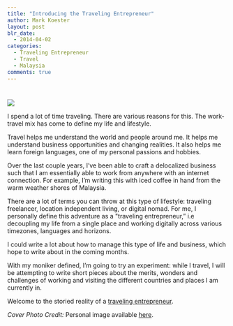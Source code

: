 ```yaml
---
title: "Introducing the Traveling Entrepreneur"
author: Mark Koester
layout: post
blr_date:
  - 2014-04-02
categories:
  - Traveling Entrepreneur
  - Travel
  - Malaysia
comments: true
---
```


#

![](https://farm8.staticflickr.com/7441/12872817613_75c0133f71.jpg)

I spend a lot of time traveling. There are various reasons for this. The work-travel mix has come to define my life and lifestyle.

Travel helps me understand the world and people around me. It helps me understand business opportunities and changing realities. It also helps me learn foreign languages, one of my personal passions and hobbies.

Over the last couple years, I’ve been able to craft a delocalized business such that I am essentially able to work from anywhere with an internet connection. For example, I’m writing this with iced coffee in hand from the warm weather shores of Malaysia.

There are a lot of terms you can throw at this type of lifestyle: traveling freelancer, location independent living, or digital nomad. For me, I personally define this adventure as a "traveling entrepreneur,” i.e decoupling my life from a single place and working digitally across various timezones, languages and horizons.

I could write a lot about how to manage this type of life and business, which hope to write about in the coming months.

With my moniker defined, I’m going to try an experiment: while I travel, I will be attempting to write short pieces about the merits, wonders and challenges of working and visiting the different countries and places I am currently in.

Welcome to the storied reality of a [traveling entrepreneur](http://www.markwk.com/category/traveling-entrepreneur/).

_Cover Photo Credit:_ Personal image available [here](https://www.flickr.com/photos/markwkoester/12872817613/in/set-72157641739150114).
